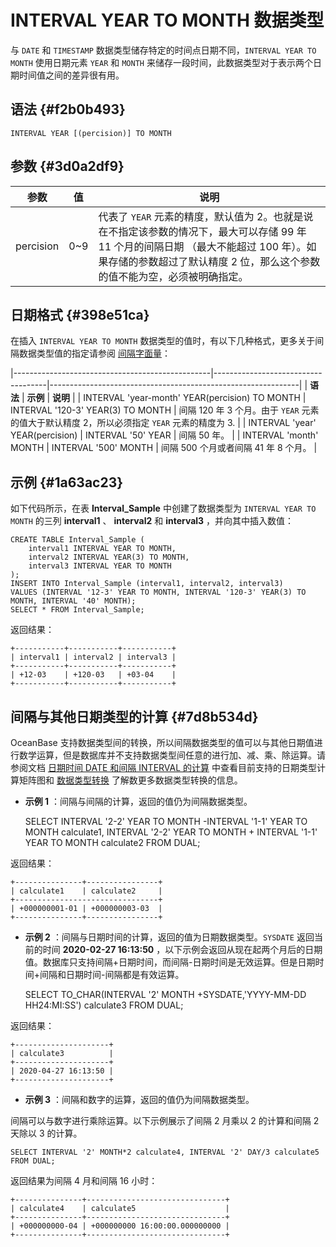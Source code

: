 INTERVAL YEAR TO MONTH 数据类型 
================================================



与 `DATE` 和 `TIMESTAMP` 数据类型储存特定的时间点日期不同，`INTERVAL YEAR TO MONTH` 使用日期元素 `YEAR` 和 `MONTH` 来储存一段时间，此数据类型对于表示两个日期时间值之间的差异很有用。

语法 {#f2b0b493}
--------------

    INTERVAL YEAR [(percision)] TO MONTH



参数 {#3d0a2df9}
--------------



|    参数     |  值   |                                                           说明                                                           |
|-----------|------|------------------------------------------------------------------------------------------------------------------------|
| percision | 0\~9 | 代表了 `YEAR` 元素的精度，默认值为 2。也就是说在不指定该参数的情况下，最大可以存储 99 年 11 个月的间隔日期 （最大不能超过 100 年）。如果存储的参数超过了默认精度 2 位，那么这个参数的值不能为空，必须被明确指定。 |



日期格式 {#398e51ca}
----------------

在插入 `INTERVAL YEAR TO MONTH` 数据类型的值时，有以下几种格式，更多关于间隔数据类型值的指定请参阅 [间隔字面量](t1988519.html#)：


|-------------------------------------------------|------------------------------------|--------------------------------------------------------------|
| **语法**                                          | **示例**                             | **说明**                                                       |
| INTERVAL  'year-month' YEAR(percision) TO MONTH | INTERVAL  '120-3' YEAR(3) TO MONTH | 间隔 120 年 3 个月。由于 `YEAR` 元素的值大于默认精度 2，所以必须指定 `YEAR` 元素的精度为 3. |
| INTERVAL  'year' YEAR(percision)                | INTERVAL '50' YEAR                 | 间隔 50 年。                                                     |
| INTERVAL  'month' MONTH                         | INTERVAL '500' MONTH               | 间隔 500 个月或者间隔 41 年 8 个月。                                     |



示例 {#1a63ac23}
--------------

如下代码所示，在表 **Interval_Sample** 中创建了数据类型为 `INTERVAL YEAR TO MONTH` 的三列 **interval1** 、 **interval2** 和 **interval3** ，并向其中插入数值：

    CREATE TABLE Interval_Sample (
        interval1 INTERVAL YEAR TO MONTH,
        interval2 INTERVAL YEAR(3) TO MONTH,
        interval3 INTERVAL YEAR TO MONTH
    );
    INSERT INTO Interval_Sample (interval1, interval2, interval3)
    VALUES (INTERVAL '12-3' YEAR TO MONTH, INTERVAL '120-3' YEAR(3) TO MONTH, INTERVAL '40' MONTH);
    SELECT * FROM Interval_Sample;



返回结果：

    +-----------+-----------+-----------+
    | interval1 | interval2 | interval3 |
    +-----------+-----------+-----------+
    | +12-03    | +120-03   | +03-04    |
    +-----------+-----------+-----------+



间隔与其他日期类型的计算 {#7d8b534d}
------------------------

OceanBase 支持数据类型间的转换，所以间隔数据类型的值可以与其他日期值进行数学运算，但是数据库并不支持数据类型间任意的进行加、减、乘、除运算。请参阅文档 [日期时间 DATE 和间隔 INTERVAL 的计算](t1988497.html#) 中查看目前支持的日期类型计算矩阵图和 [数据类型转换](t1988509.html#) 了解数更多数据类型转换的信息。

* **示例 1** ：间隔与间隔的计算，返回的值仍为间隔数据类型。




    SELECT INTERVAL '2-2' YEAR TO MONTH -INTERVAL '1-1' YEAR  TO MONTH calculate1, INTERVAL '2-2' YEAR TO MONTH + INTERVAL '1-1' YEAR TO MONTH calculate2 FROM DUAL;



返回结果：

    +---------------+----------------+
    | calculate1    | calculate2     |
    +--------------------------------+
    | +000000001-01 | +000000003-03  |
    +---------------+----------------+





* **示例 2** ：间隔与日期时间的计算，返回的值为日期数据类型。`SYSDATE` 返回当前的时间 **2020-02-27 16:13:50** ，以下示例会返回从现在起两个月后的日期值。数据库只支持间隔+日期时间，而间隔-日期时间是无效运算。但是日期时间+间隔和日期时间-间隔都是有效运算。




    SELECT TO_CHAR(INTERVAL '2' MONTH +SYSDATE,'YYYY-MM-DD HH24:MI:SS') calculate3 FROM DUAL;



返回结果：

    +---------------------+
    | calculate3          |
    +---------------------+
    | 2020-04-27 16:13:50 |
    +---------------------+



* **示例 3** ：间隔和数字的运算，返回的值仍为间隔数据类型。

  




间隔可以与数字进行乘除运算。以下示例展示了间隔 2 月乘以 2 的计算和间隔 2 天除以 3 的计算。

    SELECT INTERVAL '2' MONTH*2 calculate4, INTERVAL '2' DAY/3 calculate5 FROM DUAL;



返回结果为间隔 4 月和间隔 16 小时：

    +---------------+-------------------------------+
    | calculate4    | calculate5                    |
    +---------------+-------------------------------+
    | +000000000-04 | +000000000 16:00:00.000000000 |
    +---------------+-------------------------------+



[](qqvecg)
